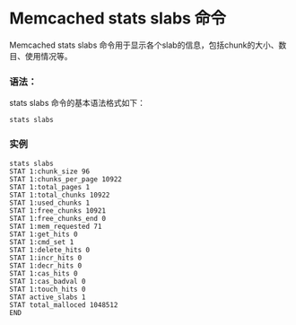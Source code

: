 # Memcached stats slabs 命令

Memcached stats slabs 命令用于显示各个slab的信息，包括chunk的大小、数目、使用情况等。

### 语法：

stats slabs 命令的基本语法格式如下：

```
stats slabs
```

### 实例

```
stats slabs
STAT 1:chunk_size 96
STAT 1:chunks_per_page 10922
STAT 1:total_pages 1
STAT 1:total_chunks 10922
STAT 1:used_chunks 1
STAT 1:free_chunks 10921
STAT 1:free_chunks_end 0
STAT 1:mem_requested 71
STAT 1:get_hits 0
STAT 1:cmd_set 1
STAT 1:delete_hits 0
STAT 1:incr_hits 0
STAT 1:decr_hits 0
STAT 1:cas_hits 0
STAT 1:cas_badval 0
STAT 1:touch_hits 0
STAT active_slabs 1
STAT total_malloced 1048512
END
```